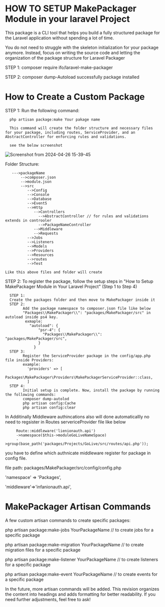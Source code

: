 # HOW TO SETUP MakePackager Module in your laravel Project
This package is a CLI tool that helps you build a fully structured package for the Laravel application without spending a lot of time.

You do not need to struggle with the skeleton initialization for your package anymore. Instead, focus on writing the source code and letting the organization of the package structure for Laravel Packager

STEP 1: composer require ifo/laravel-make-packager

STEP 2: composer dump-Autoload
successfully package installed

# How to Create a Custom Package

STEP 1:
      Run the following command:
      
      php artisan package:make Your pakage name
      
      This command will create the folder structure and necessary files for your package, including routes, ServiceProvider, and an AbstractController for enforcing rules and validations.
      
      see the below screenshot
      
![Screenshot from 2024-04-26 15-39-45](https://github.com/Mmaheshbabu123/MakePackager/assets/29708637/f12f0829-9023-4a55-bfaf-4025d59bde64)



Folder Structure:

       --->packageName
           -->composer.json
           -->module.json
           -->src
              -->Config
              -->Console
              -->Database
              -->EventS
              -->Http
                 -->Controllers
                   -->AbstractController // for rules and validations extends in controoler
                   -->PackageNameController
                 -->Middleware
                 -->Requests
              -->Jobs
              -->Listeners
              -->Models
              -->Providers
              -->Resources
              -->routes
              -->Test

    Like this above files and folder will create
  STEP 2:
      To register the package, follow the setup steps in "How to Setup MakePackager Module in Your Laravel Project" (Step 1 to Step 4)

      STEP 1:
      Create the packages folder and then move to MakePackager inside it
      STEP 2:
            Add the package namespace to composer.json file like below
            "Packages\\MakePackager\\": "packages/MakePackager/src" in autoload inside ps4 key.
             exmaple:  
               "autoload": {
                   "psr-4": {
                     "Packages\\MakePackager\\": "packages/MakePackager/src",
                   }
                 }
      STEP 3:
            Register the ServiceProvider package in the config/app.php file inside Providers:
            example:    
              'providers' => [
                Packages\MakePackager\Providers\MakePackagerServiceProvider::class,
              ]
      STEP 4:
            Initial setup is complete. Now, install the package by running the following commands:
            composer dump-autolod
            php artisan config:Cache
            php artisan config:clear
  In Additinally Middleware authincations also will done automaticallly no need to regsister in Routes servericeProvider file
   like below

         Route::middleware('lienionauth.api')
         ->namespace($this->moduleGoLiveNameSpace)
         ->group(base_path('packages/Projects/GoLive/src/routes/api.php'));
you have to define which authnicate middleware register for package in config file.

file path: packages/MakePackager/src/config/config.php

'namespace' => 'Packages',

'middleware'=>'infanionauth.api',


# MakePackager Artisan Commands

A few custom artisan commands to create specific packages:


 php artisan package:make-jobs YourPackageName // to create jobs for a specific package
 
 php artisan package:make-migration YourPackageName // to create migration files for a specific package
 
 php artisan package:make-listener YourPackageName // to create listeners for a specific package
 
 php artisan package:make-event YourPackageName // to create events for a specific package

In the future, more artisan commands will be added.
This revision organizes the content into headings and adds formatting for better readability. If you need further adjustments, feel free to ask!
